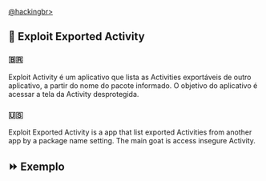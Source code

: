 <p align="left">
    <a href="https://github.com/carineconstantino/hackingbr">@hackingbr></a>
</p>

## 👾 Exploit Exported Activity
### 🇧🇷
Exploit Activity é um aplicativo que lista as Activities exportáveis de outro aplicativo, a partir do nome do pacote informado. 
O objetivo do aplicativo é acessar a tela da Activity desprotegida. 

### 🇺🇸
Exploit Exported Activity is a app that list exported Activities from another app by a package name setting. 
The main goat is access insegure Activity. 

## ⏩ Exemplo
```

```
#


